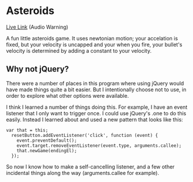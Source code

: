 # Asteroids
[Live Link](http://gconen.github.io/asteroids/) (Audio Warning)

A fun little asteroids game. It uses newtonian motion; 
your accelation is fixed, but your velocity is uncapped 
and your when you fire, your bullet's velocity is determined
by adding a constant to your velocity.
## Why not jQuery?
There were a number of places in this program where using jQuery
would have made things quite a bit easier. But I intentionally
choose not to use, in order to explore what other options were
available.

I think I learned a number of things doing this. For example,
I have an event listener that I only want to trigger once. I
could use jQuery's .one to do this easily. Instead I 
learned about and used a new pattern that looks like this:

```
var that = this;
  resetButton.addEventListener('click', function (event) {
    event.preventDefault();
    event.target.removeEventListener(event.type, arguments.callee);
    that.newGame(endingEl);
  });
```

So now I know how to make a self-cancelling listener, and a
few other incidental things along the way (arguments.callee
for example).
